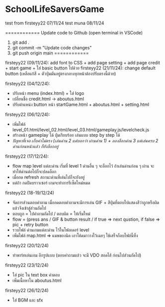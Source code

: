 # SchoolLifeSaversGame
test from firsteyy22 07/11/24
test muna 08/11/24

============
Update code to Github (open terminal in VSCode)
1) git add .
2) git commit -m "Update code changes"
3) git push origin main
============

firsteyy22 (09/11/24): add font to CSS + add page setting + add page credit + start game + ใส่ basic button ไปด้วย
firsteyy22 (21/11/24): change default button (เหลือแก้สี + ตัวปุ่มมันอยู่ตรงกลางทุกหน้าต้องปรับตรงนี้ด้วย)

firsteyy22 (04/12/24): 
- ปรับหน้า menu (index.html) + ใส่ logo
- เปลี่ยนชื่อ credit.html -> aboutus.html
- ปรับตำแหน่ง button หน้า startGame.html + aboutus.html + setting.html

firsteyy22 (06/12/24): 
- เพิ่มไฟล์ level_01.html/level_02.html/level_03.html/gameplay.js/levelcheck.js
- สร้างหน้า gameplay ได้ ปุ่มเรียบร้อย เล่นแบบ step by step ได้
- *ปัญหาที่เจอ เก็บค่าไม่ตรง (เล่นด่าน 2 แต่บอกว่า ผ่านด่าน 1) + ลองล็อกด่าน 3 แต่เล่นครบ 2 ด่านก่อนหน้าแล้ว ก็ยังล็อกอยู่*

firsteyy22 (17/12/24): 
- flow map level แต่ละด่าน เริ่มที่ level 1 ด่านอื่น ๆ จะล็อกไว้ ถ้าเล่นด่านก่อน ๆ ผ่าน จะทำให้ด่านต่อไปก็จะปลดล็อก
- เมื่อกด refresh สถานะด่านที่เล่นไปก็จะยังอยู่
- แต่ถ้า กดปิดบราวเซอร์ เกมจะทำการรีเซ็ตใหม่หมด

firsteyy22 (18-19/12/24)
- จัดการส่วนตอบคำถาม เมื่อกดตอบคำถามจะมีการเล่น GIF + สีปุ่มที่ตอบไปแสดงสีว่าถูกหรือผิด แล้วจึงเข้าสู่ส่วนถัดไป
- ตอบถูก = ไปคำถามถัดไป / ตอบผิด = ให้เริ่มใหม่
- flow = (press ans / GIF & button result / if true => next qustion, if false => pic + retry button
- รวบไฟล์ ด่านเกมแต่ละด่าน ไว้ในโฟลเดอร์ level
- เพิ่มไฟล์ map.html => แมพของนิค เอาโค้ดมาวางไว้เฉยๆ ใช้เสร็จก็ลบไฟล์นี้ทิ้ง

firsteyy22 (20/12/24)
- ทำพาร์ทเล่นเกม อีกรูปแบบ (ตอบคำถามแล้ว จะมี VDO สอดไส้ ก่อนไปส่วนถัดไป)

firsteyy22 (23/12/24)
- ใส่ pic ใน text box คำตอบ
- เพิ่มเนื้อหาใน aboutus.html

firsteyy22 (26/12/24)
- ใส่ BGM และ sfx